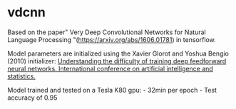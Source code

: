 # vdcnn

Based on the paper" Very Deep Convolutional Networks for Natural Language Processing
           "(https://arxiv.org/abs/1606.01781) in tensorflow. 

Model parameters are initialized using the Xavier Glorot and Yoshua Bengio (2010) initializer:
           [Understanding the difficulty of training deep feedforward neural
           networks. International conference on artificial intelligence and
           statistics.](
           http://www.jmlr.org/proceedings/papers/v9/glorot10a/glorot10a.pdf)

Model trained and tested on a Tesla K80 gpu: 
                    - 32min per epoch 
                    - Test accuracy of 0.95 
